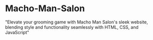 # Macho-Man-Salon
"Elevate your grooming game with Macho Man Salon's sleek website, blending style and functionality seamlessly with HTML, CSS, and JavaScript"
